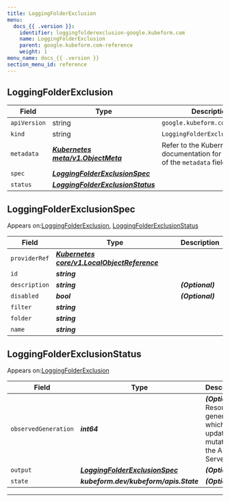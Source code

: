 ```yaml
---
title: LoggingFolderExclusion
menu:
  docs_{{ .version }}:
    identifier: loggingfolderexclusion-google.kubeform.com
    name: LoggingFolderExclusion
    parent: google.kubeform.com-reference
    weight: 1
menu_name: docs_{{ .version }}
section_menu_id: reference
---
```


## LoggingFolderExclusion
| Field | Type | Description |
| ------ | ----- | ----------- |
| `apiVersion` | string | `google.kubeform.com/v1alpha1` |
|    `kind` | string | `LoggingFolderExclusion` |
| `metadata` | ***[Kubernetes meta/v1.ObjectMeta](https://kubernetes.io/docs/reference/generated/kubernetes-api/v1.13/#objectmeta-v1-meta)***|Refer to the Kubernetes API documentation for the fields of the `metadata` field.|
| `spec` | ***[LoggingFolderExclusionSpec](#LoggingFolderExclusionSpec)***||
| `status` | ***[LoggingFolderExclusionStatus](#LoggingFolderExclusionStatus)***||
## LoggingFolderExclusionSpec

Appears on:[LoggingFolderExclusion](#LoggingFolderExclusion), [LoggingFolderExclusionStatus](#LoggingFolderExclusionStatus)

| Field | Type | Description |
| ------ | ----- | ----------- |
| `providerRef` | ***[Kubernetes core/v1.LocalObjectReference](https://kubernetes.io/docs/reference/generated/kubernetes-api/v1.13/#localobjectreference-v1-core)***||
| `id` | ***string***||
| `description` | ***string***| ***(Optional)*** |
| `disabled` | ***bool***| ***(Optional)*** |
| `filter` | ***string***||
| `folder` | ***string***||
| `name` | ***string***||
## LoggingFolderExclusionStatus

Appears on:[LoggingFolderExclusion](#LoggingFolderExclusion)

| Field | Type | Description |
| ------ | ----- | ----------- |
| `observedGeneration` | ***int64***| ***(Optional)*** Resource generation, which is updated on mutation by the API Server.|
| `output` | ***[LoggingFolderExclusionSpec](#LoggingFolderExclusionSpec)***| ***(Optional)*** |
| `state` | ***kubeform.dev/kubeform/apis.State***| ***(Optional)*** |
---
